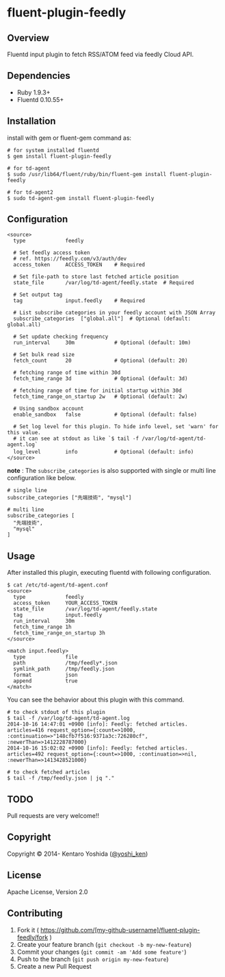# fluent-plugin-feedly

## Overview

Fluentd input plugin to fetch RSS/ATOM feed via feedly Cloud API.

## Dependencies

* Ruby 1.9.3+
* Fluentd 0.10.55+

## Installation

install with gem or fluent-gem command as:

`````
# for system installed fluentd
$ gem install fluent-plugin-feedly

# for td-agent
$ sudo /usr/lib64/fluent/ruby/bin/fluent-gem install fluent-plugin-feedly

# for td-agent2
$ sudo td-agent-gem install fluent-plugin-feedly
`````

## Configuration

`````
<source>
  type             feedly

  # Set feedly access token
  # ref. https://feedly.com/v3/auth/dev
  access_token     ACCESS_TOKEN    # Required

  # Set file-path to store last fetched article position
  state_file       /var/log/td-agent/feedly.state  # Required

  # Set output tag
  tag              input.feedly    # Required
  
  # List subscribe categories in your feedly account with JSON Array
  subscribe_categories  ["global.all"]  # Optional (default: global.all)

  # Set update checking frequency
  run_interval     30m             # Optional (default: 10m)

  # Set bulk read size
  fetch_count      20              # Optional (default: 20)
  
  # fetching range of time within 30d
  fetch_time_range 3d              # Optional (default: 3d)
  
  # fetching range of time for initial startup within 30d
  fetch_time_range_on_startup 2w   # Optional (default: 2w)

  # Using sandbox account
  enable_sandbox   false           # Optional (default: false)
  
  # Set log level for this plugin. To hide info level, set 'warn' for this value.
  # it can see at stdout as like `$ tail -f /var/log/td-agent/td-agent.log`
  log_level        info 　　　　　　 # Optional (default: info)
</source>
`````

**note** : The `subscribe_categories` is also supported with single or multi line configuration like below.

```
# single line
subscribe_categories ["先端技術", "mysql"]

# multi line
subscribe_categories [
  "先端技術",
  "mysql"
]
```

## Usage

After installed this plugin, executing fluentd with following configuration.

```
$ cat /etc/td-agent/td-agent.conf
<source>
  type             feedly
  access_token     YOUR_ACCESS_TOKEN
  state_file       /var/log/td-agent/feedly.state
  tag              input.feedly
  run_interval     30m
  fetch_time_range 1h
  fetch_time_range_on_startup 3h
</source>

<match input.feedly>
  type             file
  path             /tmp/feedly*.json
  symlink_path     /tmp/feedly.json
  format           json
  append           true
</match>
```

You can see the behavior about this plugin with this command.

```
# to check stdout of this plugin
$ tail -f /var/log/td-agent/td-agent.log
2014-10-16 14:47:01 +0900 [info]: Feedly: fetched articles. articles=416 request_option={:count=>1000, :continuation=>"148cfb7f516:9371a3c:726280cf", :newerThan=>1412228787000}
2014-10-16 15:02:02 +0900 [info]: Feedly: fetched articles. articles=492 request_option={:count=>1000, :continuation=>nil, :newerThan=>1413428521000}
```

```
# to check fetched articles
$ tail -f /tmp/feedly.json | jq "."
```

## TODO

Pull requests are very welcome!!

## Copyright

Copyright © 2014- Kentaro Yoshida ([@yoshi_ken](https://twitter.com/yoshi_ken))

## License

Apache License, Version 2.0

## Contributing

1. Fork it ( https://github.com/[my-github-username]/fluent-plugin-feedly/fork )
2. Create your feature branch (`git checkout -b my-new-feature`)
3. Commit your changes (`git commit -am 'Add some feature'`)
4. Push to the branch (`git push origin my-new-feature`)
5. Create a new Pull Request
